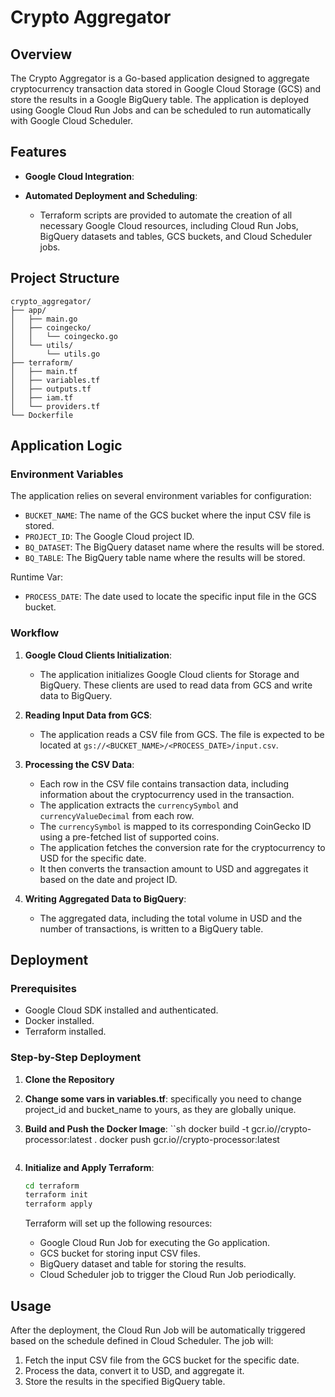 
# Crypto Aggregator

## Overview

The Crypto Aggregator is a Go-based application designed to aggregate cryptocurrency transaction data stored in Google Cloud Storage (GCS) and store the results in a Google BigQuery table. The application is deployed using Google Cloud Run Jobs and can be scheduled to run automatically with Google Cloud Scheduler.

## Features

- **Google Cloud Integration**: 

- **Automated Deployment and Scheduling**:
  - Terraform scripts are provided to automate the creation of all necessary Google Cloud resources, including Cloud Run Jobs, BigQuery datasets and tables, GCS buckets, and Cloud Scheduler jobs.

## Project Structure

```plaintext
crypto_aggregator/
├── app/
│   ├── main.go
│   ├── coingecko/
│   │   └── coingecko.go
│   └── utils/
│       └── utils.go
├── terraform/
│   ├── main.tf
│   ├── variables.tf
│   ├── outputs.tf
│   ├── iam.tf
│   └── providers.tf
└── Dockerfile
```

## Application Logic

### Environment Variables

The application relies on several environment variables for configuration:


- `BUCKET_NAME`: The name of the GCS bucket where the input CSV file is stored.
- `PROJECT_ID`: The Google Cloud project ID.
- `BQ_DATASET`: The BigQuery dataset name where the results will be stored.
- `BQ_TABLE`: The BigQuery table name where the results will be stored.


Runtime Var: 
- `PROCESS_DATE`: The date used to locate the specific input file in the GCS bucket.


### Workflow

1. **Google Cloud Clients Initialization**:
   - The application initializes Google Cloud clients for Storage and BigQuery. These clients are used to read data from GCS and write data to BigQuery.

2. **Reading Input Data from GCS**:
   - The application reads a CSV file from GCS. The file is expected to be located at `gs://<BUCKET_NAME>/<PROCESS_DATE>/input.csv`.

3. **Processing the CSV Data**:
   - Each row in the CSV file contains transaction data, including information about the cryptocurrency used in the transaction.
   - The application extracts the `currencySymbol` and `currencyValueDecimal` from each row.
   - The `currencySymbol` is mapped to its corresponding CoinGecko ID using a pre-fetched list of supported coins.
   - The application fetches the conversion rate for the cryptocurrency to USD for the specific date.
   - It then converts the transaction amount to USD and aggregates it based on the date and project ID.

4. **Writing Aggregated Data to BigQuery**:
   - The aggregated data, including the total volume in USD and the number of transactions, is written to a BigQuery table.

## Deployment

### Prerequisites

- Google Cloud SDK installed and authenticated.
- Docker installed.
- Terraform installed.

### Step-by-Step Deployment

1. **Clone the Repository**

2. **Change some vars in variables.tf**:
   specifically you need to change project_id and bucket_name to yours, as they are globally unique. 

3. **Build and Push the Docker Image**:
    ``sh
    docker build -t gcr.io/<your-project-id>/crypto-processor:latest .
    docker push gcr.io/<your-project-id>/crypto-processor:latest
    ```

4. **Initialize and Apply Terraform**:
    ```sh
    cd terraform
    terraform init
    terraform apply
    ```

    Terraform will set up the following resources:
    - Google Cloud Run Job for executing the Go application.
    - GCS bucket for storing input CSV files.
    - BigQuery dataset and table for storing the results.
    - Cloud Scheduler job to trigger the Cloud Run Job periodically.

## Usage

After the deployment, the Cloud Run Job will be automatically triggered based on the schedule defined in Cloud Scheduler. The job will:

1. Fetch the input CSV file from the GCS bucket for the specific date.
2. Process the data, convert it to USD, and aggregate it.
3. Store the results in the specified BigQuery table.

